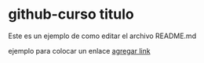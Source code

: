 # github-curso titulo

Este es un ejemplo de como editar el archivo README.md

ejemplo para colocar un enlace
[agregar link](https://www.github.com)
